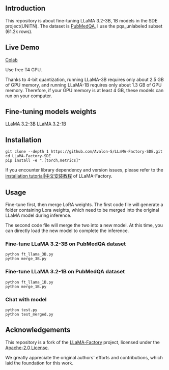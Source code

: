 ## Introduction
This repository is about fine-tuning LLaMA 3.2-3B, 1B models in the SDE project(UNITN). The dataset is [PubMedQA](https://huggingface.co/datasets/qiaojin/PubMedQA), I use the pqa_unlabeled subset (61.2k rows).

## Live Demo
[Colab](https://colab.research.google.com/drive/1oQZRVqmxLZmd36pSVwJg_c2wVRchFZMo?usp=sharing) 

Use free T4 GPU.

Thanks to 4-bit quantization, running LLaMA-3B requires only about 2.5 GB of GPU memory, and running LLaMA-1B requires only about 1.3 GB of GPU memory. Therefore, if your GPU memory is at least 4 GB, these models can run on your computer.

## Fine-tuning models weights
[LLaMA 3.2-3B](https://huggingface.co/Avalon-S/llama3_3B_pubmedqa_sde)
[LLaMA 3.2-1B](https://huggingface.co/Avalon-S/llama3_1B_pubmedqa_sde)

## Installation
```
git clone --depth 1 https://github.com/Avalon-S/LLaMA-Factory-SDE.git
cd LLaMA-Factory-SDE
pip install -e ".[torch,metrics]"
```
If you encounter library dependency and version issues, please refer to the [installation tutorial](README_LF.md)|[中文安装教程](README_LF_zh.md) of LLaMA-Factory.

## Usage
Fine-tune first, then merge LoRA weights. 
The first code file will generate a folder containing Lora weights, which need to be merged into the original LLaMA model during inference.

The second code file will merge the two into a new model. At this time, you can directly load the new model to complete the inference.
### Fine-tune LLaMA 3.2-3B on PubMedQA dataset
```
python ft_llama_3B.py
python merge_3B.py
```
### Fine-tune LLaMA 3.2-1B on PubMedQA dataset
```
python ft_llama_1B.py
python merge_1B.py
```
### Chat with model
```
python test.py
python test_merged.py
```

## Acknowledgements
This repository is a fork of the [LLaMA-Factory](https://github.com/hiyouga/LLaMA-Factory) project, licensed under the [Apache-2.0 License](https://www.apache.org/licenses/LICENSE-2.0). 

We greatly appreciate the original authors' efforts and contributions, which laid the foundation for this work. 
